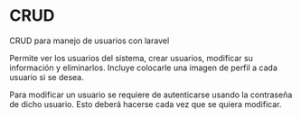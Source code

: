 # CRUD
CRUD para manejo de usuarios con laravel

Permite ver los usuarios del sistema, crear usuarios, modificar su información y eliminarlos.
Incluye colocarle una imagen de perfil a cada usuario si se desea.

Para modificar un usuario se requiere de autenticarse usando la contraseña de dicho usuario. Esto deberá hacerse cada vez que se quiera modificar.
